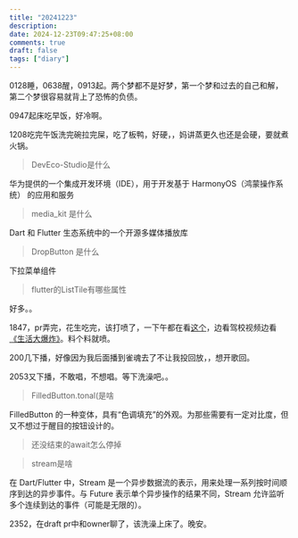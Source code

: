 ```yaml
---
title: "20241223"
description: 
date: 2024-12-23T09:47:25+08:00
comments: true
draft: false
tags: ["diary"]
---
```

0128睡，0638醒，0913起。两个梦都不是好梦，第一个梦和过去的自己和解，第二个梦很容易就背上了恐怖的负债。

0947起床吃早饭，好冷啊。

1208吃完午饭洗完碗拉完屎，吃了板鸭，好硬，，妈讲蒸更久也还是会硬，要就煮火锅。

> DevEco-Studio是什么

华为提供的一个集成开发环境（IDE），用于开发基于 HarmonyOS（鸿蒙操作系统） 的应用和服务

> media_kit 是什么

Dart 和 Flutter 生态系统中的一个开源多媒体播放库

> DropButton 是什么

下拉菜单组件

> flutter的ListTile有哪些属性

好多。。

1847，pr弄完，花生吃完，该打喷了，一下午都在看[这个](https://github.com/Predidit/Kazumi/issues/507)，边看驾校视频边看[《生活大爆炸》](https://xiaoyakankan.com/post/96284c732f.html?vod=207_1893-13)。料个料就喷。

200几下播，好像因为我后面播到雀魂去了不让我投回放，，想开歌回。

2053又下播，不敢唱，不想唱。等下洗澡吧。。

>FilledButton.tonal(是啥

FilledButton 的一种变体，具有“色调填充”的外观。为那些需要有一定对比度，但又不想过于醒目的按钮设计的。

>还没结束的await怎么停掉

>stream是啥

在 Dart/Flutter 中，Stream 是一个异步数据流的表示，用来处理一系列按时间顺序到达的异步事件。与 Future 表示单个异步操作的结果不同，Stream 允许监听多个连续到达的事件（可能是无限的）。

2352，在draft pr中和owner聊了，该洗澡上床了。晚安。